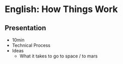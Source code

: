 # English: How Things Work
## Presentation
- 10min
- Technical Process
- Ideas
    - What it takes to go to space / to mars
